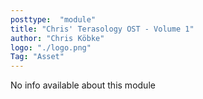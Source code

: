 ```yaml
---
posttype:  "module"  
title: "Chris' Terasology OST - Volume 1"
author: "Chris Köbke"
logo: "./logo.png"
Tag: "Asset"
---
```

No info available about this module
